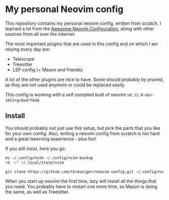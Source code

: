 # My personal Neovim config

This repository contains my personal neovim config, written from scratch. I
learned a lot from the [Awesome Neovim
Configuration](https://github.com/Ultra-Code/awesome-neovim), along with other
sources from all over the internet.

The most important plugins that are used in this config and on which I am
relying every day are:
- Telescope
- Treesitter
- LSP config (+ Mason and friends)

A lot of the other plugins are nice to have. Some should probably by pruned, as
they are not used anymore or could be replaced easily.

This config is working with a self compiled built of neovim
`v0.11.0-dev-1013+gc8e47f648`.

## Install

You should probably not just use this setup, but pick the parts that you like
for your own config. Also, writing a neovim config from scratch is not hard and
a great leearning experience - plus fun!

If you still insist, here you go:

```bash
mv ~/.config/nvim ~/.config/nvim-backup
rm -rf ~/.local/state/nvim

git clone https://github.com/tkreuziger/neovim-config.git ~/.config/nvim
```

When you start up neovim the first time, lazy will install all the things that
you need. You probably have to restart one more time, so Mason is doing the
same, as well as Treesitter.

